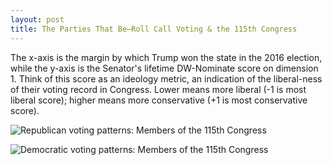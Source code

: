 ```yaml
---
layout: post
title: The Parties That Be—Roll Call Voting & the 115th Congress
---
```


The x-axis is the margin by which Trump won the state in the 2016 election, while the y-axis is the Senator's lifetime DW-Nominate score on dimension 1. Think of this score as an ideology metric, an indication of the liberal-ness of their voting record in Congress. Lower means more liberal (-1 is most liberal score); higher means more conservative (+1 is most conservative score).

![Republican voting patterns: Members of the 115th Congress](https://pbs.twimg.com/media/DRmPEZ3W4AI8aNC.jpg:large "Republican voting patterns: Members of the 115th Congress")

![Democratic voting patterns: Members of the 115th Congress](https://pbs.twimg.com/media/DRmPL9FWAAEFcY9.jpg:large "Democratic voting patterns: Members of the 115th Congress")
